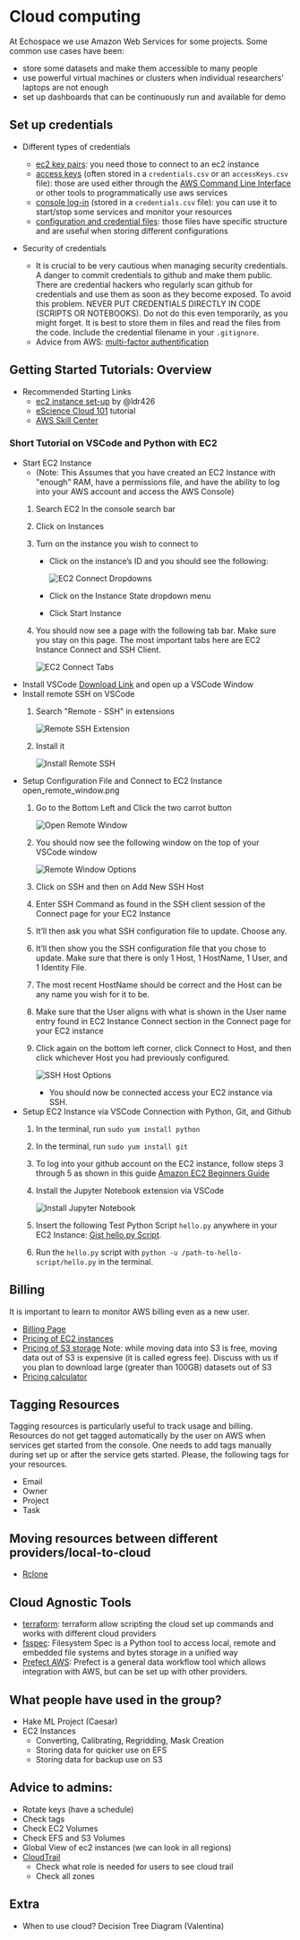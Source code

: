 # Cloud computing
  
At Echospace we use Amazon Web Services for some projects. Some common use cases have been:

* store some datasets and make them accessible to many people
* use powerful virtual machines or clusters when individual researchers' laptops are not enough
* set up dashboards that can be continuously run and available for demo
  


## Set up credentials 


* Different types of credentials 
    - [ec2 key pairs](
https://docs.aws.amazon.com/AWSEC2/latest/UserGuide/ec2-key-pairs.html): you need those to connect to an ec2 instance
    - [access keys](https://docs.aws.amazon.com/IAM/latest/UserGuide/id_credentials_access-keys.html) (often stored in a `credentials.csv` or an `accessKeys.csv` file): those are used either through the [AWS Command Line Interface](https://aws.amazon.com/cli/) or other tools to programmatically use aws services
    - [console log-in](https://docs.aws.amazon.com/signin/latest/userguide/introduction-to-iam-user-sign-in-tutorial.html) (stored in a `credentials.csv` file): you can use it to start/stop some services and monitor your resources 
    - [configuration and credential files](https://docs.aws.amazon.com/cli/latest/userguide/cli-configure-files.html): those files have specific structure and are useful when storing different configurations
   
* Security of credentials
    - It is crucial to be very cautious when managing security credentials. A danger to commit credentials to github and make them public. There are credential hackers who regularly scan github for credentials and use them as soon as they become exposed. To avoid this problem. NEVER PUT CREDENTIALS DIRECTLY IN CODE (SCRIPTS OR NOTEBOOKS). Do not do this even temporarily, as you might forget. It is best to store them in files and read the files from the code. Include the credential filename in your `.gitignore`.
    - Advice from AWS: [multi-factor authentification](https://docs.aws.amazon.com/IAM/latest/UserGuide/id_credentials_mfa_enable.html)
 
## Getting Started Tutorials: Overview

* Recommended Starting Links
    * [ec2 instance set-up](https://frosted-hamster-458.notion.site/Set-up-env-ec2-faeceebfc16f45509d3f4c18c25f2c22) by @ldr426
    * [eScience Cloud 101](https://cloudmaven.github.io/documentation/aws_overview.html) tutorial 
    * [AWS Skill Center](https://aws.amazon.com/training/skills-centers/seattle-skills-center/)
          
### Short Tutorial on VSCode and Python with EC2
- Start EC2 Instance
    - (Note: This Assumes that you have created an EC2 Instance with "enough" RAM, have a permissions file, and have the ability to log into your AWS account and access the AWS Console)
    1) Search EC2 In the console search bar
    2) Click on Instances
    3) Turn on the instance you wish to connect to
        - Click on the instance’s ID and you should see the following:
            
            ![EC2 Connect Dropdowns](../images/compute_cloud/ec2_connect_dropdown.png)
        - Click on the Instance State dropdown menu
        - Click Start Instance
    4) You should now see a page with the following tab bar. Make sure you stay on this page. The most    important tabs here are EC2 Instance Connect and SSH Client.
            
        ![EC2 Connect Tabs](../images/compute_cloud/ec2_connect_tabs.png)
- Install VSCode [Download Link](https://code.visualstudio.com/download) and open up a VSCode Window
- Install remote SSH on VSCode
    1) Search "Remote - SSH" in extensions
        
        ![Remote SSH Extension](../images/compute_cloud/remote_ssh_extension.png)
    2) Install it
        
        ![Install Remote SSH](../images/compute_cloud/install_remote_ssh.png)
- Setup Configuration File and Connect to EC2 Instance open_remote_window.png
    1) Go to the Bottom Left and Click the two carrot button
        
        ![Open Remote Window](../images/compute_cloud/open_remote_window.png)
    2) You should now see the following window on the top of your VSCode window
        
        ![Remote Window Options](../images/compute_cloud/remote_window_options.png)
    3) Click on SSH and then on Add New SSH Host
    4) Enter SSH Command as found in the SSH client session of the Connect page for your EC2 Instance
    5) It’ll then ask you what SSH configuration file to update. Choose any.
    6) It’ll then show you the SSH configuration file that you chose to update. Make sure that there is only 1 Host, 1 HostName, 1 User, and 1 Identity File.
    7) The most recent HostName should be correct and the Host can be any name you wish for it to be.
    8) Make sure that the User aligns with what is shown in the User name entry found in EC2 Instance Connect section in the Connect page for your EC2 instance
    9) Click again on the bottom left corner, click Connect to Host, and then click whichever Host you had previously configured.
        
        ![SSH Host Options](../images/compute_cloud/ssh_host_options.png)
        - You should now be connected access your EC2 instance via SSH.
- Setup EC2 Instance via VSCode Connection with Python, Git, and Github
    1) In the terminal, run `sudo yum install python`
    2) In the terminal, run `sudo yum install git`
    3) To log into your github account on the EC2 instance, follow steps 3 through 5 as shown in this guide [Amazon EC2 Beginners Guide](https://saturncloud.io/blog/how-to-set-up-git-on-amazon-cloud-ec2-a-beginners-guide/)
    4) Install the Jupyter Notebook extension via VSCode
        
        ![Install Jupyter Notebook](../images/compute_cloud/install_jupyter_notebook.png)
    5) Insert the following Test Python Script `hello.py` anywhere in your EC2 Instance: [Gist hello.py Script](https://gist.github.com/mosbth/b274bd08aab0ed0f9521).
    6) Run the `hello.py` script with `python -u /path-to-hello-script/hello.py` in the terminal.

## Billing

It is important to learn to monitor AWS billing even as a new user.

* [Billing Page](https://us-east-1.console.aws.amazon.com/billing/home?region=us-west-2#/bills)
* [Pricing of EC2 instances](https://aws.amazon.com/ec2/pricing/on-demand/)
* [Pricing of S3 storage](https://aws.amazon.com/s3/pricing/) Note: while moving data into S3 is free, moving data out of S3 is expensive (it is called egress fee). Discuss with us if you plan to download large (greater than 100GB) datasets out of S3
* [Pricing calculator](https://calculator.aws/#/)
         
## Tagging Resources

Tagging resources is particularly useful to track usage and billing. Resources do not get tagged automatically by the user on AWS when services get started from the console.  One needs to add tags manually during set up or after the service gets started. Please, the following tags for your resources.

* Email
* Owner
* Project 
* Task 

## Moving resources between different providers/local-to-cloud
* [Rclone](https://rclone.org/)

## Cloud Agnostic Tools   

* [terraform](https://www.terraform.io/): terraform allow scripting the cloud set up commands and works with different cloud providers
* [fsspec](https://filesystem-spec.readthedocs.io/en/latest/): Filesystem Spec is a Python tool to access local, remote and embedded file systems and bytes storage in a unified way 
* [Prefect AWS](https://prefecthq.github.io/prefect-aws/): Prefect is a general data workflow tool which allows integration with AWS, but can be set up with other providers.

## What people have used in the group?
* Hake ML Project (Caesar)
* EC2 Instances
    - Converting, Calibrating, Regridding, Mask Creation
    - Storing data for quicker use on EFS
    - Storing data for backup use on S3

## Advice to admins:
* Rotate keys (have a schedule)
* Check tags
* Check EC2 Volumes
* Check EFS and S3 Volumes
* Global View of ec2 instances (we can look in all regions)
* [CloudTrail](https://us-west-2.console.aws.amazon.com/cloudtrail/home?region=us-west-2#/events?ReadOnly=false)
    - Check what role is needed for users to see cloud trail
    - Check all zones


## Extra
* When to use cloud? Decision Tree Diagram (Valentina)
 
